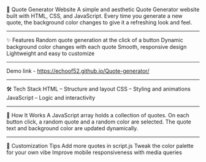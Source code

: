 🌈 Quote Generator Website
A simple and aesthetic Quote Generator website built with HTML, CSS, and JavaScript. Every time you generate a new quote, the background color changes to give it a refreshing look and feel.

---

✨ Features
Random quote generation at the click of a button
Dynamic background color changes with each quote
Smooth, responsive design
Lightweight and easy to customize

---

Demo link - https://echoof52.github.io/Quote-generator/

---

🛠️ Tech Stack
HTML – Structure and layout
CSS – Styling and animations
JavaScript – Logic and interactivity

---

🧠 How It Works
A JavaScript array holds a collection of quotes.
On each button click, a random quote and a random color are selected.
The quote text and background color are updated dynamically.

---

🎨 Customization Tips
Add more quotes in script.js
Tweak the color palette for your own vibe
Improve mobile responsiveness with media queries
